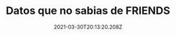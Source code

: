 ---
title: "Datos que no sabias de FRIENDS "
date: 2021-03-30T20:13:20.208Z
featuredimage: /assets/friends.jpg
categoria: Television
tags:
  - "#friends"
  - "#serie"
  - "#datos"
short-description: 10 datos que no sabias de tu serie favorita
mk1: >+
  ### 1.

  #### Que hubiera sido

  ![jennifer ](/assets/jennifer.jpg "jennifer")

  ¿Te lo esperabas?<br/>
  En un principio Rachel no iba a ser Jennifer Anniston sino Courtney fox quien lo rechazó después de leer el personaje de Mónica del cual se enamoró

  ### 2.

  #### Con 11 dólares se vive

  ![matt](/assets/matt.jpg "matt")

  Una buena recompensa <br/>
  Matt Leblanc el querido Joey reconoció en una entrevista que antes de llegar a la serie solo tenía 11 dólares en el banco con su primer sueldo lo que hizo el actor fue comprarse una suculenta cena por su parte con Courtney fox fue mucho más ambiciosa y se compró un coche
mk2: >+
  ### 3.

  #### ¡1 millón por episodio!

  ![actores ](/assets/actores.jpg "actores ")

  ¿Qué harías con tanto dinero? <br/>
  Los actores principales de la serie hicieron historia al convertirse en las dos últimas temporadas en los más cotizados de la historia recibiendo un millón de dólares por episodio es curioso saber que en la primera sólo cobraban 22 mil quinientos dólares

  ### 4.

  #### Un cómico

  ![mathey](/assets/matthey.jpg "mthery ")

  Buenos chistes <br/>
  Los chistes de Chandler son invención del propio actor Matthew Perry
mk3: >+
  ### 5.

  #### Una buena elección

  ![sofa](/assets/sfoa.jpg "sofa")

  El histórico  <br/>
  El sofá tan icónico de la serie fue encontrado en los estudios warner

  ### 6.

  #### De por sí

  ![joey](/assets/joey.jpg "joey")

  ¿Lo hubieras soportado? <br/>
  En principio la personalidad de Joey iba a ser bien dado que según los propios guionistas iba a ser un auténtico imbécil
mk4: >+
  ### 7.

  #### Se comieron al pato

  ![pato](/assets/patoypollo.jpg "pato")

  Un buen episodio  <br/>
  En el episodio en el que aparece el pato al que cuidan, Lisa Kudrow estaba verdaderamente asustada

  y si alguna vez te preguntaste que hicieron tanto con el pato como con el gallo de la serie el equipo confirmó que murieron de vejez

  ### 8.

  #### ¿Gay?

  ![methey](/assets/matthey.jpg "mathey")

  Otro rotundo cambio  <br/>
  Los creadores en un principio plantearon que Chandler fuera gay algo que después de seleccionar a Matthew Perry descartaron
mk5: >+
  ### 9.

  #### Bien entonadas

  ![lisa](/assets/lisa.jpg "lisa")

  Una buena canción <br/>
  La canción del medicaid fue escrita por la propia lisa y su mejor amiga en una noche de borrachera

  ### 10.

  #### De lo nada a lo grande

  ![pared](/assets/pared.png "pared")

  Nadie se dio cuenta  <br/>
  El presupuesto con el que contaban en la primera temporada no era muy amplio por lo que fuera de central park no había ninguna calle solo un fondo pintado por eso hay tantas plantas en la pared
---